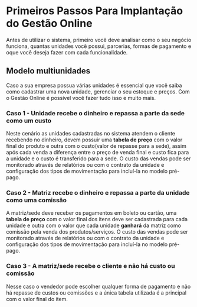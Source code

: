 # Primeiros Passos Para Implantação do Gestão Online

Antes de utilizar o sistema, primeiro você deve analisar como o seu negócio funciona, quantas unidades você possui, parcerias, formas de pagamento e oque você deseja fazer com cada funcionalidade.

## Modelo multiunidades

Caso a sua empresa possua várias unidades é essencial que você saiba como cadastrar uma nova unidade, gerenciar o seu estoque e preços. Com o Gestão Online é possível você fazer tudo isso e muito mais.

### Caso 1 - Unidade recebe o dinheiro e repassa a parte da sede como um custo

Neste cenário as unidades cadastradas no sistema atendem o cliente recebendo no dinheiro, devem possuir uma **tabela de preço** com o valor final do produto e outra com o custo(valor de repasse para a sede), assim após cada venda a diferença entre o preço de venda final e custo fica para a unidade e o custo é transferido para a sede. O custo das vendas pode ser monitorado através de relatórios ou com o contrato da unidade e configuração dos tipos de movimentação para incluí-la no modelo pré-pago.

### Caso 2 - Matriz recebe o dinheiro e repassa a parte da unidade como uma comissão

A matriz/sede deve receber os pagamentos em boleto ou cartão, uma **tabela de preço** com o valor final dos itens deve ser cadastrada para cada unidade e outra com o valor que cada unidade **ganhará** da matriz como comissão pela venda dos produtos/serviços. O custo das vendas pode ser monitorado através de relatórios ou com o contrato da unidade e configuração dos tipos de movimentação para incluí-la no modelo pré-pago.

### Caso 3 - A matriz/sede recebe o cliente e não há custo ou comissão

Nesse caso o vendedor pode escolher qualquer forma de pagamento e não há repasse de custos ou comissões e a única tabela utilizada é a principal com o valor final do item.
